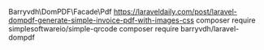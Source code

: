 
Barryvdh\DomPDF\Facade\Pdf
https://laraveldaily.com/post/laravel-dompdf-generate-simple-invoice-pdf-with-images-css
composer require simplesoftwareio/simple-qrcode
composer require barryvdh/laravel-dompdf
